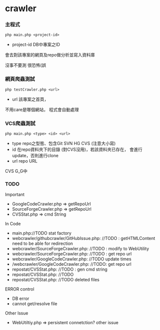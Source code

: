 crawler
=======

### 主程式
`php main.php <project-id>`

* project-id DB中專案之ID

會去對該專案的網頁及repo做分析並寫入資料庫

沒事不要測 很恐怖(誤

### 網頁爬蟲測試
`php testCrawler.php <url>`

* url 該專案之首頁，

不用care是哪個網站，
程式會自動處理

### VCS爬蟲測試
`php main.php <type> <id> <url>`

* type repo之型態、包含Git SVN HG CVS (注意大小寫)
* id 在repo資料夾下的目錄 (對CVS沒用)，若該資料夾已存在，
會進行update，否則進行clone
* url repo URL

CVS G_G中

### TODO
Important
* GoogleCodeCrawler.php => getRepoUrl
* SourceForgeCrawler.php => getRepoUrl
* CVSStat.php => cmd String

In Code
* main.php://TODO stat factory
* webcrawler/githubcrawler/GitHubIssue.php:            //TODO : getHTMLContent need to be able for redirection
* webcrawler/SourceForgeCrawler.php:        //TODO  : modify to WebUtility
* webcrawler/SourceForgeCrawler.php:        //TODO : get repo url
* webcrawler/GoogleCodeCrawler.php:            //TODO update times
* /webcrawler/GoogleCodeCrawler.php:        //TODO:  get repo url
* repostat/CVSStat.php:        //TODO : gen cmd string
* repostat/CVSStat.php:        //TODO
* repostat/CVSStat.php:        //TODO deleted files

ERROR control
* DB error
* cannot get/resolve file

Other Issue
* WebUtiltiy.php => persistent connetction?  other issue

